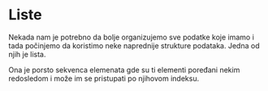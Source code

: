 # Liste

Nekada nam je potrebno da bolje organizujemo sve podatke koje imamo i tada počinjemo da koristimo neke naprednije strukture podataka. Jedna od njih je lista.

Ona je porsto sekvenca elemenata gde su ti elementi poređani nekim redosledom i može im se pristupati po njihovom indeksu.
